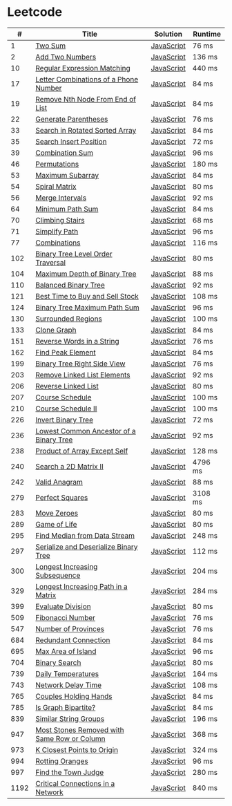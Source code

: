 # Leetcode

| # | Title | Solution | Runtime |
|---| ----- | -------- | ------- |
|1|[ Two Sum](https://leetcode.com/problems/two-sum/)|[JavaScript](./solutions/1.%20Two%20Sum.js)|76 ms|
|2|[ Add Two Numbers](https://leetcode.com/problems/add-two-numbers/)|[JavaScript](./solutions/2.%20Add%20Two%20Numbers.js)|136 ms|
|10|[ Regular Expression Matching](https://leetcode.com/problems/regular-expression-matching/)|[JavaScript](./solutions/10.%20Regular%20Expression%20Matching.js)|440 ms|
|17|[ Letter Combinations of a Phone Number](https://leetcode.com/problems/letter-combinations-of-a-phone-number/)|[JavaScript](./solutions/17.%20Letter%20Combinations%20of%20a%20Phone%20Number.js)|84 ms|
|19|[ Remove Nth Node From End of List](https://leetcode.com/problems/remove-nth-node-from-end-of-list/)|[JavaScript](./solutions/19.%20Remove%20Nth%20Node%20From%20End%20of%20List.js)|84 ms|
|22|[ Generate Parentheses](https://leetcode.com/problems/generate-parentheses/)|[JavaScript](./solutions/22.%20Generate%20Parentheses.js)|76 ms|
|33|[ Search in Rotated Sorted Array](https://leetcode.com/problems/search-in-rotated-sorted-array/)|[JavaScript](./solutions/33.%20Search%20in%20Rotated%20Sorted%20Array.js)|84 ms|
|35|[ Search Insert Position](https://leetcode.com/problems/search-insert-position/)|[JavaScript](./solutions/35.%20Search%20Insert%20Position.js)|72 ms|
|39|[ Combination Sum](https://leetcode.com/problems/combination-sum/)|[JavaScript](./solutions/39.%20Combination%20Sum.js)|96 ms|
|46|[ Permutations](https://leetcode.com/problems/permutations/)|[JavaScript](./solutions/46.%20Permutations.js)|180 ms|
|53|[ Maximum Subarray](https://leetcode.com/problems/maximum-subarray/)|[JavaScript](./solutions/53.%20Maximum%20Subarray.js)|84 ms|
|54|[ Spiral Matrix](https://leetcode.com/problems/spiral-matrix/)|[JavaScript](./solutions/54.%20Spiral%20Matrix.js)|80 ms|
|56|[ Merge Intervals](https://leetcode.com/problems/merge-intervals/)|[JavaScript](./solutions/56.%20Merge%20Intervals.js)|92 ms|
|64|[ Minimum Path Sum](https://leetcode.com/problems/minimum-path-sum/)|[JavaScript](./solutions/64.%20Minimum%20Path%20Sum.js)|84 ms|
|70|[ Climbing Stairs](https://leetcode.com/problems/climbing-stairs/)|[JavaScript](./solutions/70.%20Climbing%20Stairs.js)|68 ms|
|71|[ Simplify Path](https://leetcode.com/problems/simplify-path/)|[JavaScript](./solutions/71.%20Simplify%20Path.js)|96 ms|
|77|[ Combinations](https://leetcode.com/problems/combinations/)|[JavaScript](./solutions/77.%20Combinations.js)|116 ms|
|102|[ Binary Tree Level Order Traversal](https://leetcode.com/problems/binary-tree-level-order-traversal/)|[JavaScript](./solutions/102.%20Binary%20Tree%20Level%20Order%20Traversal.js)|80 ms|
|104|[ Maximum Depth of Binary Tree](https://leetcode.com/problems/maximum-depth-of-binary-tree/)|[JavaScript](./solutions/104.%20Maximum%20Depth%20of%20Binary%20Tree.js)|88 ms|
|110|[ Balanced Binary Tree](https://leetcode.com/problems/balanced-binary-tree/)|[JavaScript](./solutions/110.%20Balanced%20Binary%20Tree.js)|92 ms|
|121|[ Best Time to Buy and Sell Stock](https://leetcode.com/problems/best-time-to-buy-and-sell-stock/)|[JavaScript](./solutions/121.%20Best%20Time%20to%20Buy%20and%20Sell%20Stock.js)|108 ms|
|124|[ Binary Tree Maximum Path Sum](https://leetcode.com/problems/binary-tree-maximum-path-sum/)|[JavaScript](./solutions/124.%20Binary%20Tree%20Maximum%20Path%20Sum.js)|96 ms|
|130|[ Surrounded Regions](https://leetcode.com/problems/surrounded-regions/)|[JavaScript](./solutions/130.%20Surrounded%20Regions.js)|100 ms|
|133|[ Clone Graph](https://leetcode.com/problems/clone-graph/)|[JavaScript](./solutions/133.%20Clone%20Graph.js)|84 ms|
|151|[ Reverse Words in a String](https://leetcode.com/problems/reverse-words-in-a-string/)|[JavaScript](./solutions/151.%20Reverse%20Words%20in%20a%20String.js)|76 ms|
|162|[ Find Peak Element](https://leetcode.com/problems/find-peak-element/)|[JavaScript](./solutions/162.%20Find%20Peak%20Element.js)|84 ms|
|199|[ Binary Tree Right Side View](https://leetcode.com/problems/binary-tree-right-side-view/)|[JavaScript](./solutions/199.%20Binary%20Tree%20Right%20Side%20View.js)|76 ms|
|203|[ Remove Linked List Elements](https://leetcode.com/problems/remove-linked-list-elements/)|[JavaScript](./solutions/203.%20Remove%20Linked%20List%20Elements.js)|92 ms|
|206|[ Reverse Linked List](https://leetcode.com/problems/reverse-linked-list/)|[JavaScript](./solutions/206.%20Reverse%20Linked%20List.js)|80 ms|
|207|[ Course Schedule](https://leetcode.com/problems/course-schedule/)|[JavaScript](./solutions/207.%20Course%20Schedule.js)|100 ms|
|210|[ Course Schedule II](https://leetcode.com/problems/course-schedule-ii/)|[JavaScript](./solutions/210.%20Course%20Schedule%20II.js)|100 ms|
|226|[ Invert Binary Tree](https://leetcode.com/problems/invert-binary-tree/)|[JavaScript](./solutions/226.%20Invert%20Binary%20Tree.js)|72 ms|
|236|[ Lowest Common Ancestor of a Binary Tree](https://leetcode.com/problems/lowest-common-ancestor-of-a-binary-tree/)|[JavaScript](./solutions/236.%20Lowest%20Common%20Ancestor%20of%20a%20Binary%20Tree.js)|92 ms|
|238|[ Product of Array Except Self](https://leetcode.com/problems/product-of-array-except-self/)|[JavaScript](./solutions/238.%20Product%20of%20Array%20Except%20Self.js)|128 ms|
|240|[ Search a 2D Matrix II](https://leetcode.com/problems/search-a-2d-matrix-ii/)|[JavaScript](./solutions/240.%20Search%20a%202D%20Matrix%20II.js)|4796 ms|
|242|[ Valid Anagram](https://leetcode.com/problems/valid-anagram/)|[JavaScript](./solutions/242.%20Valid%20Anagram.js)|88 ms|
|279|[ Perfect Squares](https://leetcode.com/problems/perfect-squares/)|[JavaScript](./solutions/279.%20Perfect%20Squares.js)|3108 ms|
|283|[ Move Zeroes](https://leetcode.com/problems/move-zeroes/)|[JavaScript](./solutions/283.%20Move%20Zeroes.js)|80 ms|
|289|[ Game of Life](https://leetcode.com/problems/game-of-life/)|[JavaScript](./solutions/289.%20Game%20of%20Life.js)|80 ms|
|295|[ Find Median from Data Stream](https://leetcode.com/problems/find-median-from-data-stream/)|[JavaScript](./solutions/295.%20Find%20Median%20from%20Data%20Stream.js)|248 ms|
|297|[ Serialize and Deserialize Binary Tree](https://leetcode.com/problems/serialize-and-deserialize-binary-tree/)|[JavaScript](./solutions/297.%20Serialize%20and%20Deserialize%20Binary%20Tree.js)|112 ms|
|300|[ Longest Increasing Subsequence](https://leetcode.com/problems/longest-increasing-subsequence/)|[JavaScript](./solutions/300.%20Longest%20Increasing%20Subsequence.js)|204 ms|
|329|[ Longest Increasing Path in a Matrix](https://leetcode.com/problems/longest-increasing-path-in-a-matrix/)|[JavaScript](./solutions/329.%20Longest%20Increasing%20Path%20in%20a%20Matrix.js)|284 ms|
|399|[ Evaluate Division](https://leetcode.com/problems/evaluate-division/)|[JavaScript](./solutions/399.%20Evaluate%20Division.js)|80 ms|
|509|[ Fibonacci Number](https://leetcode.com/problems/fibonacci-number/)|[JavaScript](./solutions/509.%20Fibonacci%20Number.js)|76 ms|
|547|[ Number of Provinces](https://leetcode.com/problems/number-of-provinces/)|[JavaScript](./solutions/547.%20Number%20of%20Provinces.js)|76 ms|
|684|[ Redundant Connection](https://leetcode.com/problems/redundant-connection/)|[JavaScript](./solutions/684.%20Redundant%20Connection.js)|84 ms|
|695|[ Max Area of Island](https://leetcode.com/problems/max-area-of-island/)|[JavaScript](./solutions/695.%20Max%20Area%20of%20Island.js)|96 ms|
|704|[ Binary Search](https://leetcode.com/problems/binary-search/)|[JavaScript](./solutions/704.%20Binary%20Search.js)|80 ms|
|739|[ Daily Temperatures](https://leetcode.com/problems/daily-temperatures/)|[JavaScript](./solutions/739.%20Daily%20Temperatures.js)|164 ms|
|743|[ Network Delay Time](https://leetcode.com/problems/network-delay-time/)|[JavaScript](./solutions/743.%20Network%20Delay%20Time.js)|108 ms|
|765|[ Couples Holding Hands](https://leetcode.com/problems/couples-holding-hands/)|[JavaScript](./solutions/765.%20Couples%20Holding%20Hands.js)|84 ms|
|785|[ Is Graph Bipartite?](https://leetcode.com/problems/is-graph-bipartite/)|[JavaScript](./solutions/785.%20Is%20Graph%20Bipartite%3F.js)|84 ms|
|839|[ Similar String Groups](https://leetcode.com/problems/similar-string-groups/)|[JavaScript](./solutions/839.%20Similar%20String%20Groups.js)|196 ms|
|947|[ Most Stones Removed with Same Row or Column](https://leetcode.com/problems/most-stones-removed-with-same-row-or-column/)|[JavaScript](./solutions/947.%20Most%20Stones%20Removed%20with%20Same%20Row%20or%20Column.js)|368 ms|
|973|[ K Closest Points to Origin](https://leetcode.com/problems/k-closest-points-to-origin/)|[JavaScript](./solutions/973.%20K%20Closest%20Points%20to%20Origin.js)|324 ms|
|994|[ Rotting Oranges](https://leetcode.com/problems/rotting-oranges/)|[JavaScript](./solutions/994.%20Rotting%20Oranges.js)|96 ms|
|997|[ Find the Town Judge](https://leetcode.com/problems/find-the-town-judge/)|[JavaScript](./solutions/997.%20Find%20the%20Town%20Judge.js)|280 ms|
|1192|[ Critical Connections in a Network](https://leetcode.com/problems/critical-connections-in-a-network/)|[JavaScript](./solutions/1192.%20Critical%20Connections%20in%20a%20Network.js)|840 ms|
